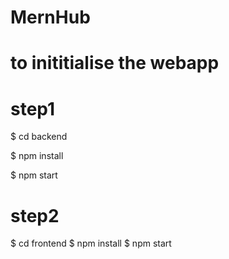 # MernHub

# to inititialise the webapp

# step1
$ cd backend 

$ npm install

$ npm start

# step2
$ cd frontend
$ npm install
$ npm start

